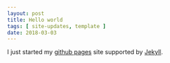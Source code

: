 ```yaml
---
layout: post
title: Hello world
tags: [ site-updates, template ]
date: 2018-03-03
---
```


I just started my [github pages](https://pages.github.com/)
site supported by [Jekyll](https://jekyllrb.com/).
<!--more-->